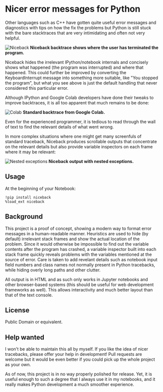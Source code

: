 # Nicer error messages for Python

Other languages such as C++ have gotten quite useful error messages and
diagnostics with tips on how the fix the problems but Python is still stuck
with the bare stacktraces that are very intimidating and often not very helpful.

![Niceback](https://raw.githubusercontent.com/Tronic/niceback/master/docs/with-niceback.png)
**Niceback backtrace shows where the user has terminated the program.**

Niceback hides the irrelevant IPython/notebook internals and concisely shows
what happened (the program was interrupted) and where that happened. This could
further be improved by converting the KeyboardInterrupt message into something
more suitable, like "You stopped the program", but what you see above is just
the default handling that never considered this particular error.

Although IPython and Google Colab developers have done their tweaks to improve
backtraces, it is all too apparent that much remains to be done:

![Colab](https://raw.githubusercontent.com/Tronic/niceback/master/docs/without-niceback.png)
**Standard backtrace from Google Colab.**

Even for the experienced programmer, it is tedious to read through the wall of
text to find the relevant details of what went wrong.

In more complex situations where one might get many screenfuls of standard
traceback, Niceback produces scrollable outputs that concentrate on the relevant
details but also provide variable inspectors on each frame where it may be
relevant:

![Nested exceptions](https://raw.githubusercontent.com/Tronic/niceback/master/docs/nested.png)
**Niceback output with nested exceptions.**


## Usage

At the beginning of your Notebook:

```ipython
!pip install niceback
%load_ext niceback
```

## Background

This project is a proof of concept, showing a modern way to format error
messages in a human-readable manner. Heuristics are used to hide (by default)
irrelevant stack frames and show the actual location of the problem. Since it
would otherwise be impossible to find out the variable contents after the program
has crashed, a variable inspector built into each stack frame quickly reveals
problems with the variables mentioned at the source of error. Care is taken to
add revelant details such as notebook input field numbers and class names not
normally present in Python tracebacks, while hiding overly long paths and other
clutter.

All output is in HTML and as such only works in Jupyter notebooks and other
browser-based systems (this should be useful for web development frameworks as
well). This allows interactivity and much better layout than that of the text
console.

## License

Public Domain or equivalent.

## Help wanted

I won't be able to maintain this all by myself. If you like the idea of nicer
tracebacks, please offer your help in development! Pull requests are welcome
but it would be even better if you could pick up the whole project as your own.

As of now, this project is in no way properly polished for release. Yet, it is
useful enough to such a degree that I always use it in my notebooks, and it
really makes Python development a much smoother experience.
